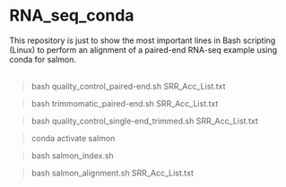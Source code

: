 # RNA_seq_conda
This repository is just to show the most important lines in Bash scripting (Linux) to perform an alignment of a paired-end RNA-seq example using conda for salmon. 
<br><br>

> bash quality_control_paired-end.sh SRR_Acc_List.txt

> bash trimmomatic_paired-end.sh SRR_Acc_List.txt

> bash quality_control_single-end_trimmed.sh SRR_Acc_List.txt

> conda activate salmon

> bash salmon_index.sh

> bash salmon_alignment.sh SRR_Acc_List.txt






